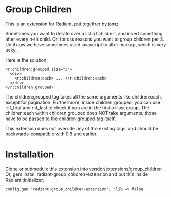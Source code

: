 # Group Children

This is an extension for [Radiant][1], put together by [jomz][2]

Sometimes you want to iterate over a list of children, and insert something after every n-th child.
Or, for css reasons you want to group children per 3.
Until now we have sometimes used javascript to alter markup, which is very ucky..

Here is the solution;

    <r:children:grouped size="3">
      <div>
        <r:children:each> ... </r:children:each>
      </div>
    </r:children:grouped>

The children:grouped tag takes all the same arguments like children:each, except for pagination.
Furthermore, inside children:grouped, you can use r:if\_first and r:if\_last to check if you are in the first or last group.
The children:each within children:grouped does NOT take arguments; those have to be passed to the children:grouped tag itself.

This extension does not override any of the existing tags, and should be backwards-compatible with 0.8 and earlier.

# Installation

Clone or submodule this extension into vendor/extensions/group\_children
Or, gem install radiant-group\_children-extension and put this inside Radiant::Initializer;

    config.gem 'radiant-group_children-extension', :lib => false

[1]: http://radiantcms.org/ "Radiant: Content management simplified"
[2]: http://hardcoreforkingaction.com "Hard-core forking action: a low frequency, web-tech blog by Benny Degezelle"
